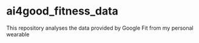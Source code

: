 # ai4good_fitness_data
This repository analyses the data provided by Google Fit from my personal wearable
